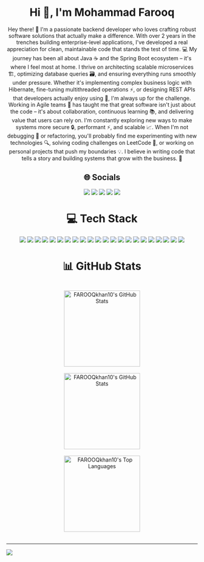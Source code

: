 <h1 align="center">Hi 👋, I'm Mohammad Farooq</h1>

<div align="center">
    
Hey there! 👋 I'm a passionate backend developer who loves crafting robust software solutions that actually make a difference. With over 2 years in the trenches building enterprise-level applications, I've developed a real appreciation for clean, maintainable code that stands the test of time. 💻 My journey has been all about Java ☕ and the Spring Boot ecosystem – it's where I feel most at home. I thrive on architecting scalable microservices 🏗️, optimizing database queries 🗃️, and ensuring everything runs smoothly under pressure. Whether it's implementing complex business logic with Hibernate, fine-tuning multithreaded operations ⚡, or designing REST APIs that developers actually enjoy using 🚀, I'm always up for the challenge. Working in Agile teams 🤝 has taught me that great software isn't just about the code – it's about collaboration, continuous learning 📚, and delivering value that users can rely on. I'm constantly exploring new ways to make systems more secure 🔒, performant ⚡, and scalable 📈. When I'm not debugging 🐛 or refactoring, you'll probably find me experimenting with new technologies 🔍, solving coding challenges on LeetCode 🧩, or working on personal projects that push my boundaries 💡. I believe in writing code that tells a story and building systems that grow with the business. 🌱
</div>

<div align="center">
    <h2>🌐 Socials</h2>
    <a href="https://instagram.com/khan.mohd_09"><img src="https://img.shields.io/badge/Instagram-%23E4405F.svg?logo=Instagram&logoColor=white" /></a>
    <a href="https://linkedin.com/in/mohammad-farooq-a40b891b3"><img src="https://img.shields.io/badge/LinkedIn-%230077B5.svg?logo=linkedin&logoColor=white" /></a>
    <a href="https://youtube.com/@CodeZipper12"><img src="https://img.shields.io/badge/YouTube-%23FF0000.svg?logo=YouTube&logoColor=white" /></a>
    <a href="mailto:farooq208019@gmail.com"><img src="https://img.shields.io/badge/Email-D14836?logo=gmail&logoColor=white" /></a>
    <a href="https://leetcode.com/mr_xlr8/"><img src="https://img.shields.io/badge/LeetCode-444F5A?style=flat&logo=LeetCode&logoColor=#d16c06" /></a>
</div>

<div align="center">
    <h1>💻 Tech Stack</h1>
    <img src="https://img.shields.io/badge/java-%23ED8B00.svg?style=for-the-badge&logo=openjdk&logoColor=white" />
    <img src="https://img.shields.io/badge/html5-%23E34F26.svg?style=for-the-badge&logo=html5&logoColor=white" />
    <img src="https://img.shields.io/badge/c-%2300599C.svg?style=for-the-badge&logo=c&logoColor=white" />
    <img src="https://img.shields.io/badge/c++-%2300599C.svg?style=for-the-badge&logo=c%2B%2B&logoColor=white" />
    <img src="https://img.shields.io/badge/azure-%230072C6.svg?style=for-the-badge&logo=microsoftazure&logoColor=white" />
    <img src="https://img.shields.io/badge/firebase-%23039BE5.svg?style=for-the-badge&logo=firebase" />
    <img src="https://img.shields.io/badge/jenkins-%232C5263.svg?style=for-the-badge&logo=jenkins&logoColor=white" />
    <img src="https://img.shields.io/badge/Apache%20Maven-C71A36?style=for-the-badge&logo=Apache%20Maven&logoColor=white" />
    <img src="https://img.shields.io/badge/apache%20tomcat-%23F8DC75.svg?style=for-the-badge&logo=apache-tomcat&logoColor=black" />
    <img src="https://img.shields.io/badge/mysql-4479A1.svg?style=for-the-badge&logo=mysql&logoColor=white" />
    <img src="https://img.shields.io/badge/firebase-a08021?style=for-the-badge&logo=firebase&logoColor=ffcd34" />
    <img src="https://img.shields.io/badge/github%20actions-%232671E5.svg?style=for-the-badge&logo=githubactions&logoColor=white" />
    <img src="https://img.shields.io/badge/git-%23F05033.svg?style=for-the-badge&logo=git&logoColor=white" />
    <img src="https://img.shields.io/badge/github-%23121011.svg?style=for-the-badge&logo=github&logoColor=white" />
    <img src="https://img.shields.io/badge/jira-%230A0FFF.svg?style=for-the-badge&logo=jira&logoColor=white" />
    <img src="https://img.shields.io/badge/docker-%230db7ed.svg?style=for-the-badge&logo=docker&logoColor=white" />
    <img src="https://img.shields.io/badge/Thymeleaf-%23005C0F.svg?style=for-the-badge&logo=Thymeleaf&logoColor=white" />
    <img src="https://img.shields.io/badge/Canva-%2300C4CC.svg?style=for-the-badge&logo=Canva&logoColor=white" />
    <img src="https://img.shields.io/badge/rancher-%230075A8.svg?style=for-the-badge&logo=rancher&logoColor=white" />
    <img src="https://img.shields.io/badge/-Swagger-%23Clojure?style=for-the-badge&logo=swagger&logoColor=white" />
    <img src="https://img.shields.io/badge/Gradle-02303A.svg?style=for-the-badge&logo=Gradle&logoColor=white" />
    <img src="https://img.shields.io/badge/spring-%236DB33F.svg?style=for-the-badge&logo=spring&logoColor=white" />
</div>

<div align="center">
    <h1>📊 GitHub Stats</h1>
    <br>
    <a href="https://github.com/FAROOQkhan10"><img src="https://github-readme-stats.vercel.app/api?username=FAROOQkhan10&theme=vue-dark&hide_border=false&include_all_commits=false&count_private=false&show_icons=true" title="FAROOQkhan10's GitHub Stats" height="200"/></a>
    <br>
    <br>
    <a href="https://github.com/FAROOQkhan10"><img src="https://nirzak-streak-stats.vercel.app/?user=FAROOQkhan10&theme=vue-dark&hide_border=false" title="FAROOQkhan10's GitHub Stats" height="200"/></a>
    <br>
    <br>
    <a href="https://github.com/FAROOQkhan10"><img src="https://github-readme-stats.vercel.app/api/top-langs/?username=FAROOQkhan10&theme=vue-dark&hide_border=false&include_all_commits=false&count_private=false&layout=compact" title="FAROOQkhan10's Top Languages" height="200"/></a>
    <br><br>
</div>

---
[![](https://visitcount.itsvg.in/api?id=FAROOQkhan10&icon=0&color=0)](https://visitcount.itsvg.in)
